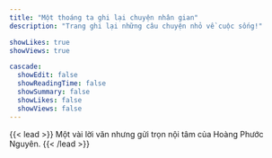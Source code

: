 ```yaml
---
title: "Một thoáng ta ghi lại chuyện nhân gian"
description: "Trang ghi lại những câu chuyện nhỏ về cuộc sống!"

showLikes: true
showViews: true

cascade:
  showEdit: false
  showReadingTime: false
  showSummary: false
  showLikes: false
  showViews: false
---
```

{{< lead >}}
Một vài lời văn nhưng gửi trọn nội tâm của Hoàng Phước Nguyên.
{{< /lead >}}

